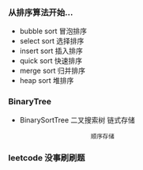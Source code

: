 ### 从排序算法开始...
* bubble sort 冒泡排序
* select sort 选择排序
* insert sort 插入排序
*  quick sort 快速排序
*  merge sort 归并排序
*   heap sort 堆排序

### BinaryTree
* BinarySortTree 二叉搜索树 链式存储

						  顺序存储

### leetcode 没事刷刷题
